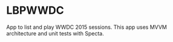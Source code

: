 # LBPWWDC
App to list and play WWDC 2015 sessions. This app uses MVVM architecture and unit tests with Specta. 

